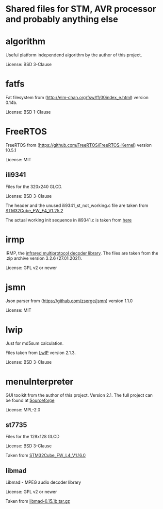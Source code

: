 # Shared files for STM, AVR processor and probably anything else

# algorithm
Useful platform independend algorithm by the author of this project.

License: BSD 3-Clause

# fatfs #
Fat filesystem from (http://elm-chan.org/fsw/ff/00index_e.html) version 0.14b.

License: BSD 1-Clause

# FreeRTOS
FreeRTOS from (https://github.com/FreeRTOS/FreeRTOS-Kernel) version 10.5.1

License: MIT

## ili9341 ##
Files for the 320x240 GLCD.

License: BSD 3-Clause

The header and the unused ili9341_st_not_working.c file are taken from [STM32Cube_FW_F4_V1.25.2](https://github.com/STMicroelectronics/STM32CubeF4/releases/tag/v1.25.2)

The actual working init sequence in ili9341.c is taken from
[here](https://vivonomicon.com/2018/06/17/drawing-to-a-small-tft-display-the-ili9341-and-stm32/)

# irmp
IRMP, the [infrared multiprotocol decoder library](https://www.mikrocontroller.net/articles/IRMP).
The files are taken from the .zip archive version 3.2.6 (27.01.2021).

License: GPL v2 or newer

# jsmn
Json parser from (https://github.com/zserge/jsmn) version 1.1.0

License: MIT

# lwip
Just for md5sum calculation.

Files taken from [LwIP](https://savannah.nongnu.org/projects/lwip/) version 2.1.3.

License: BSD 3-Clause

# menuInterpreter
GUI toolkit from the author of this project. Version 2.1.
The full project can be found at [Sourceforge](https://sourceforge.net/projects/menudesigner/)

License: MPL-2.0

## st7735 ##
Files for the 128x128 GLCD

License: BSD 3-Clause

Taken from [STM32Cube_FW_L4_V1.16.0](https://github.com/STMicroelectronics/STM32CubeL4/releases/tag/v1.16.0)

## libmad ##
Libmad - MPEG audio decoder library

License: GPL v2 or newer

Taken from [libmad-0.15.1b.tar.gz](https://sourceforge.net/projects/mad/files/libmad/)
